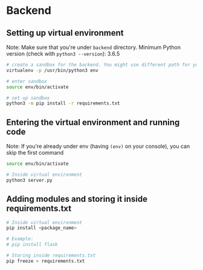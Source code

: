 # Backend

## Setting up virtual environment

Note: Make sure that you're under `backend` directory. Minimum Python version (check with `python3 --version`): 3.6.5

```bash
# create a sandbox for the backend. You might use different path for your python3 executable 
virtualenv -p /usr/bin/python3 env

# enter sandbox
source env/bin/activate

# set up sandbox
python3 -m pip install -r requirements.txt
```

## Entering the virtual environment and running code

Note: If you're already under env (having `(env)` on your console), you can skip the first command

```bash
source env/bin/activate

# Inside virtual environment
python3 server.py
```


## Adding modules and storing it inside requirements.txt
```sh
# Inside virtual environment
pip install <package_name>

# Example:
# pip install flask

# Storing inside requirements.txt
pip freeze > requirements.txt
```
